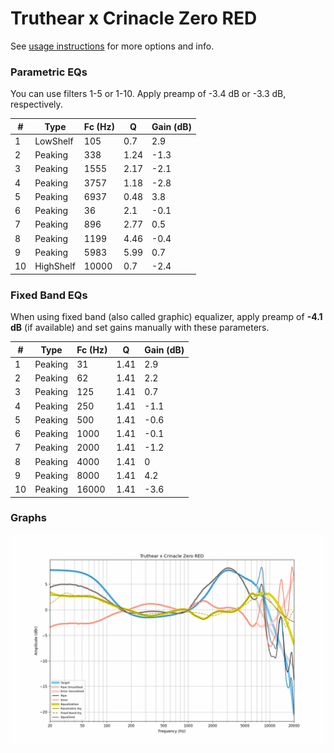 # Truthear x Crinacle Zero RED
See [usage instructions](https://github.com/jaakkopasanen/AutoEq#usage) for more options and info.

### Parametric EQs
You can use filters 1-5 or 1-10. Apply preamp of -3.4 dB or -3.3 dB, respectively.

|   # | Type      |   Fc (Hz) |    Q |   Gain (dB) |
|-----|-----------|-----------|------|-------------|
|   1 | LowShelf  |       105 | 0.7  |         2.9 |
|   2 | Peaking   |       338 | 1.24 |        -1.3 |
|   3 | Peaking   |      1555 | 2.17 |        -2.1 |
|   4 | Peaking   |      3757 | 1.18 |        -2.8 |
|   5 | Peaking   |      6937 | 0.48 |         3.8 |
|   6 | Peaking   |        36 | 2.1  |        -0.1 |
|   7 | Peaking   |       896 | 2.77 |         0.5 |
|   8 | Peaking   |      1199 | 4.46 |        -0.4 |
|   9 | Peaking   |      5983 | 5.99 |         0.7 |
|  10 | HighShelf |     10000 | 0.7  |        -2.4 |

### Fixed Band EQs
When using fixed band (also called graphic) equalizer, apply preamp of **-4.1 dB** (if available) and set gains manually with these parameters.

|   # | Type    |   Fc (Hz) |    Q |   Gain (dB) |
|-----|---------|-----------|------|-------------|
|   1 | Peaking |        31 | 1.41 |         2.9 |
|   2 | Peaking |        62 | 1.41 |         2.2 |
|   3 | Peaking |       125 | 1.41 |         0.7 |
|   4 | Peaking |       250 | 1.41 |        -1.1 |
|   5 | Peaking |       500 | 1.41 |        -0.6 |
|   6 | Peaking |      1000 | 1.41 |        -0.1 |
|   7 | Peaking |      2000 | 1.41 |        -1.2 |
|   8 | Peaking |      4000 | 1.41 |         0   |
|   9 | Peaking |      8000 | 1.41 |         4.2 |
|  10 | Peaking |     16000 | 1.41 |        -3.6 |

### Graphs
![](./Truthear%20x%20Crinacle%20Zero%20RED.png)
